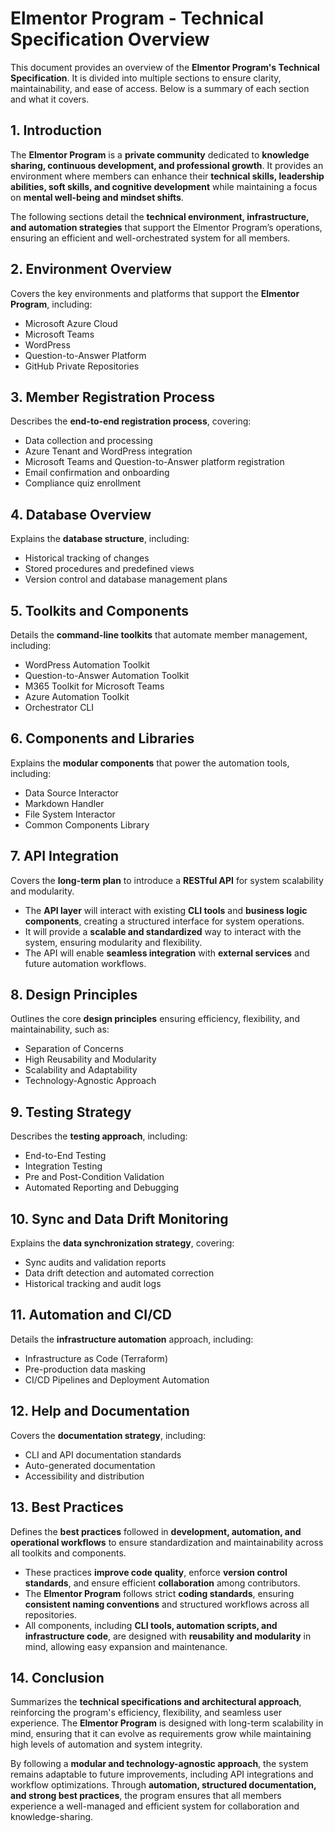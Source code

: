 # **Elmentor Program - Technical Specification Overview**

This document provides an overview of the **Elmentor Program's Technical Specification**. It is divided into multiple sections to ensure clarity, maintainability, and ease of access. Below is a summary of each section and what it covers.

## **1. Introduction**
The **Elmentor Program** is a **private community** dedicated to **knowledge sharing, continuous development, and professional growth**. It provides an environment where members can enhance their **technical skills, leadership abilities, soft skills, and cognitive development** while maintaining a focus on **mental well-being and mindset shifts**.  

The following sections detail the **technical environment, infrastructure, and automation strategies** that support the Elmentor Program’s operations, ensuring an efficient and well-orchestrated system for all members.

## **2. Environment Overview**
Covers the key environments and platforms that support the **Elmentor Program**, including:
- Microsoft Azure Cloud
- Microsoft Teams
- WordPress
- Question-to-Answer Platform
- GitHub Private Repositories

## **3. Member Registration Process**
Describes the **end-to-end registration process**, covering:
- Data collection and processing
- Azure Tenant and WordPress integration
- Microsoft Teams and Question-to-Answer platform registration
- Email confirmation and onboarding
- Compliance quiz enrollment

## **4. Database Overview**
Explains the **database structure**, including:
- Historical tracking of changes
- Stored procedures and predefined views
- Version control and database management plans

## **5. Toolkits and Components**
Details the **command-line toolkits** that automate member management, including:
- WordPress Automation Toolkit
- Question-to-Answer Automation Toolkit
- M365 Toolkit for Microsoft Teams
- Azure Automation Toolkit
- Orchestrator CLI

## **6. Components and Libraries**
Explains the **modular components** that power the automation tools, including:
- Data Source Interactor
- Markdown Handler
- File System Interactor
- Common Components Library

## **7. API Integration**
Covers the **long-term plan** to introduce a **RESTful API** for system scalability and modularity.  

- The **API layer** will interact with existing **CLI tools** and **business logic components**, creating a structured interface for system operations.  
- It will provide a **scalable and standardized** way to interact with the system, ensuring modularity and flexibility.  
- The API will enable **seamless integration** with **external services** and future automation workflows.  



## **8. Design Principles**
Outlines the core **design principles** ensuring efficiency, flexibility, and maintainability, such as:
- Separation of Concerns
- High Reusability and Modularity
- Scalability and Adaptability
- Technology-Agnostic Approach

## **9. Testing Strategy**
Describes the **testing approach**, including:
- End-to-End Testing
- Integration Testing
- Pre and Post-Condition Validation
- Automated Reporting and Debugging

## **10. Sync and Data Drift Monitoring**
Explains the **data synchronization strategy**, covering:
- Sync audits and validation reports
- Data drift detection and automated correction
- Historical tracking and audit logs

## **11. Automation and CI/CD**
Details the **infrastructure automation** approach, including:
- Infrastructure as Code (Terraform)
- Pre-production data masking
- CI/CD Pipelines and Deployment Automation

## **12. Help and Documentation**
Covers the **documentation strategy**, including:
- CLI and API documentation standards
- Auto-generated documentation
- Accessibility and distribution

## **13. Best Practices**
Defines the **best practices** followed in **development, automation, and operational workflows** to ensure standardization and maintainability across all toolkits and components.  

- These practices **improve code quality**, enforce **version control standards**, and ensure efficient **collaboration** among contributors.  
- The **Elmentor Program** follows strict **coding standards**, ensuring **consistent naming conventions** and structured workflows across all repositories.  
- All components, including **CLI tools, automation scripts, and infrastructure code**, are designed with **reusability and modularity** in mind, allowing easy expansion and maintenance.  


## **14. Conclusion**
Summarizes the **technical specifications and architectural approach**, reinforcing the program's efficiency, flexibility, and seamless user experience. The **Elmentor Program** is designed with long-term scalability in mind, ensuring that it can evolve as requirements grow while maintaining high levels of automation and system integrity.

By following a **modular and technology-agnostic approach**, the system remains adaptable to future improvements, including API integrations and workflow optimizations. Through **automation, structured documentation, and strong best practices**, the program ensures that all members experience a well-managed and efficient system for collaboration and knowledge-sharing.